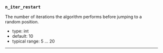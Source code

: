 ### `n_iter_restart`

The number of iterations the algorithm performs before jumping to a random position.


  - type: int
  - default: 10
  - typical range: 5 ... 20

---